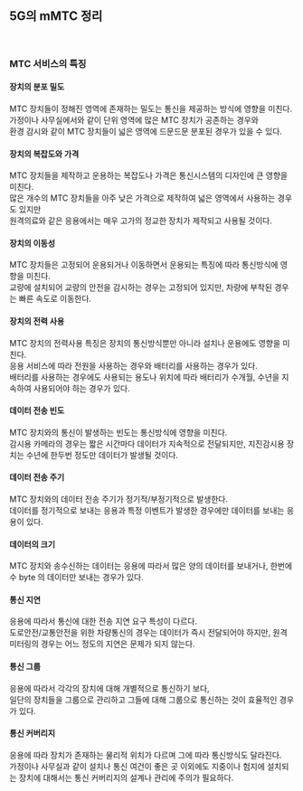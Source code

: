 ## 5G의 mMTC 정리
<br>

### MTC 서비스의 특징

#### 장치의 분포 밀도 
MTC 장치들이 정해진 영역에 존재하는 밀도는 통신을 제공하는 방식에 영향을 미친다. <br>
가정이나 사무실에서와 같이 단위 영역에 많은 MTC 장치가 공존하는 경우와 <br>
환경 감시와 같이 MTC 장치들이 넓은 영역에 드문드문 분포된 경우가 있을 수 있다.<br>

#### 장치의 복잡도와 가격
MTC 장치들을 제작하고 운용하는 복잡도나 가격은 통신시스템의 디자인에 큰 영향을 미친다. <br>
많은 개수의 MTC 장치들을 아주 낮은 가격으로 제작하여 넓은 영역에서 사용하는 경우도 있지만 <br>
원격의료와 같은 응용에서는 매우 고가의 정교한 장치가 제작되고 사용될 것이다. <br>

#### 장치의 이동성
MTC 장치들은 고정되어 운용되거나 이동하면서 운용되는 특징에 따라 통신방식에 영향을 미친다. <br>
교량에 설치되어 교량의 안전을 감시하는 경우는 고정되어 있지만, 차량에 부착된 경우는 빠른 속도로 이동한다.<br> 

#### 장치의 전력 사용
MTC 장치의 전력사용 특징은 장치의 통신방식뿐만 아니라 설치나 운용에도 영향을 미친다. <br>
응용 서비스에 따라 전원을 사용하는 경우와 배터리를 사용하는 경우가 있다. <br>
배터리를 사용하는 경우에도 사용되는 용도나 위치에 따라 배터리가 수개월, 수년을 지속하여 사용되어야 하는 경우가 있다. <br>

#### 데이터 전송 빈도
MTC 장치와의 통신이 발생하는 빈도는 통신방식에 영향을 미친다.<br>
감시용 카메라의 경우는 짧은 시간마다 데이터가 지속적으로 전달되지만, 지진감시용 장치는 수년에 한두번 정도만 데이터가 발생될 것이다. <br>

#### 데이터 전송 주기 
MTC 장치와의 데이터 전송 주기가 정기적/부정기적으로 발생한다. <br>
데이터를 정기적으로 보내는 응용과 특정 이벤트가 발생한 경우에만 데이터를 보내는 응용이 있다.<br>

#### 데이터의 크기
MTC 장치와 송수신하는 데이터는 응용에 따라서 많은 양의 데이터를 보내거나, 한번에 수 byte 의 데이터만 보내는 경우가 있다.<br>

#### 통신 지연 
응용에 따라서 통신에 대한 전송 지연 요구 특성이 다르다. <br>
도로안전/교통안전을 위한 차량통신의 경우는 데이터가 즉시 전달되어야 하지만, 원격 미터링의 경우는 어느 정도의 지연은 문제가 되지 않는다. <br>

#### 통신 그룹
응용에 따라서 각각의 장치에 대해 개별적으로 통신하기 보다, <br>
일단의 장치들을 그룹으로 관리하고 그들에 대해 그룹으로 통신하는 것이 효율적인 경우가 있다.<br>

#### 통신 커버리지
응용에 따라 장치가 존재하는 물리적 위치가 다르며 그에 따라 통신방식도 달라진다. <br>
가정이나 사무실과 같이 설치나 통신 여건이 좋은 곳 이외에도 지중이나 험지에 설치되는 장치에 대해서는 통신 커버리지의 설계나 관리에 주의가 필요하다. <br>
